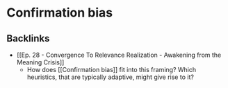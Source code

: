 # Confirmation bias

## Backlinks
* [[Ep. 28 - Convergence To Relevance Realization - Awakening from the Meaning Crisis]]
	* How does [[Confirmation bias]] fit into this framing? Which heuristics, that are typically adaptive, might give rise to it?

<!-- {BearID:D42D47BC-C5C3-4ACA-89CF-3A853D6B2E04-4922-0000035759ACE31F} -->
